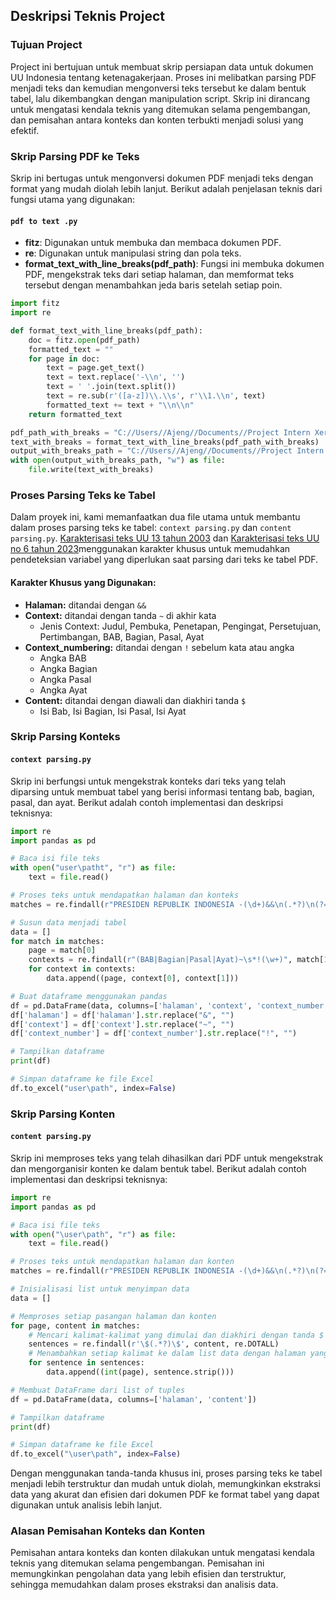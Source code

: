 ## Deskripsi Teknis Project

### Tujuan Project
Project ini bertujuan untuk membuat skrip persiapan data untuk dokumen UU Indonesia tentang ketenagakerjaan. Proses ini melibatkan parsing PDF menjadi teks dan kemudian mengonversi teks tersebut ke dalam bentuk tabel, lalu dikembangkan dengan manipulation script. Skrip ini dirancang untuk mengatasi kendala teknis yang ditemukan selama pengembangan, dan pemisahan antara konteks dan konten terbukti menjadi solusi yang efektif.

### Skrip Parsing PDF ke Teks
Skrip ini bertugas untuk mengonversi dokumen PDF menjadi teks dengan format yang mudah diolah lebih lanjut. Berikut adalah penjelasan teknis dari fungsi utama yang digunakan:

#### `pdf to text .py`
- **fitz**: Digunakan untuk membuka dan membaca dokumen PDF.
- **re**: Digunakan untuk manipulasi string dan pola teks.
- **format_text_with_line_breaks(pdf_path)**: Fungsi ini membuka dokumen PDF, mengekstrak teks dari setiap halaman, dan memformat teks tersebut dengan menambahkan jeda baris setelah setiap poin.

```python
import fitz 
import re

def format_text_with_line_breaks(pdf_path):
    doc = fitz.open(pdf_path)
    formatted_text = ""
    for page in doc:
        text = page.get_text()
        text = text.replace('-\\n', '')  
        text = ' '.join(text.split()) 
        text = re.sub(r'([a-z])\\.\\s', r'\\1.\\n', text)  
        formatted_text += text + "\\n\\n"
    return formatted_text

pdf_path_with_breaks = "C://Users//Ajeng//Documents//Project Intern Xeratic//UU Nomor 13 Tahun 2003.pdf"
text_with_breaks = format_text_with_line_breaks(pdf_path_with_breaks)
output_with_breaks_path = "C://Users//Ajeng//Documents//Project Intern Xeratic//output script uud no 13.txt"
with open(output_with_breaks_path, "w") as file:
    file.write(text_with_breaks)

```

### Proses Parsing Teks ke Tabel

Dalam proyek ini, kami memanfaatkan dua file utama untuk membantu dalam proses parsing teks ke tabel: `context parsing.py` dan `content parsing.py`. [Karakterisasi teks UU 13 tahun 2003](https://github.com/jfzr99/Intern-Project/blob/main/Full%20Project%20Repository/uu_nomor_13_tahun_2003_karakter.txt) dan [Karakterisasi teks UU no 6 tahun 2023](https://github.com/jfzr99/Intern-Project/blob/main/Full%20Project%20Repository/uu_nomor_6_thn_2023_karakter1.txt)menggunakan karakter khusus untuk memudahkan pendeteksian variabel yang diperlukan saat parsing dari teks ke tabel PDF.

#### Karakter Khusus yang Digunakan:
- **Halaman:** ditandai dengan `&&`
- **Context:** ditandai dengan tanda `~` di akhir kata
  - Jenis Context: Judul, Pembuka, Penetapan, Pengingat, Persetujuan, Pertimbangan, BAB, Bagian, Pasal, Ayat
- **Context_numbering:** ditandai dengan `!` sebelum kata atau angka
  - Angka BAB
  - Angka Bagian
  - Angka Pasal
  - Angka Ayat
- **Content:** ditandai dengan diawali dan diakhiri tanda `$`
  - Isi Bab, Isi Bagian, Isi Pasal, Isi Ayat

### Skrip Parsing Konteks
#### `context parsing.py`
Skrip ini berfungsi untuk mengekstrak konteks dari teks yang telah diparsing untuk membuat tabel yang berisi informasi tentang bab, bagian, pasal, dan ayat. Berikut adalah contoh implementasi dan deskripsi teknisnya:

```python
import re
import pandas as pd

# Baca isi file teks
with open("user\patht", "r") as file:
    text = file.read()

# Proses teks untuk mendapatkan halaman dan konteks
matches = re.findall(r"PRESIDEN REPUBLIK INDONESIA -(\d+)&&\n(.*?)\n(?=PRESIDEN REPUBLIK INDONESIA|\Z)", text, re.DOTALL)

# Susun data menjadi tabel
data = []
for match in matches:
    page = match[0]
    contexts = re.findall(r"(BAB|Bagian|Pasal|Ayat)~\s*!(\w+)", match[1])
    for context in contexts:
        data.append((page, context[0], context[1]))

# Buat dataframe menggunakan pandas
df = pd.DataFrame(data, columns=['halaman', 'context', 'context_number'])
df['halaman'] = df['halaman'].str.replace("&", "")
df['context'] = df['context'].str.replace("~", "")
df['context_number'] = df['context_number'].str.replace("!", "")

# Tampilkan dataframe
print(df)

# Simpan dataframe ke file Excel
df.to_excel("user\path", index=False)
```

### Skrip Parsing Konten
#### `content parsing.py`
Skrip ini memproses teks yang telah dihasilkan dari PDF untuk mengekstrak dan mengorganisir konten ke dalam bentuk tabel. Berikut adalah contoh implementasi dan deskripsi teknisnya:

```python
import re
import pandas as pd

# Baca isi file teks
with open("\user\path", "r") as file:
    text = file.read()

# Proses teks untuk mendapatkan halaman dan konten
matches = re.findall(r"PRESIDEN REPUBLIK INDONESIA -(\d+)&&\n(.*?)\n(?=PRESIDEN REPUBLIK INDONESIA|\Z)", text, re.DOTALL)

# Inisialisasi list untuk menyimpan data
data = []

# Memproses setiap pasangan halaman dan konten
for page, content in matches:
    # Mencari kalimat-kalimat yang dimulai dan diakhiri dengan tanda $
    sentences = re.findall(r'\$(.*?)\$', content, re.DOTALL)
    # Menambahkan setiap kalimat ke dalam list data dengan halaman yang sesuai
    for sentence in sentences:
        data.append((int(page), sentence.strip()))

# Membuat DataFrame dari list of tuples
df = pd.DataFrame(data, columns=['halaman', 'content'])

# Tampilkan dataframe
print(df)

# Simpan dataframe ke file Excel
df.to_excel("\user\path", index=False)
```

Dengan menggunakan tanda-tanda khusus ini, proses parsing teks ke tabel menjadi lebih terstruktur dan mudah untuk diolah, memungkinkan ekstraksi data yang akurat dan efisien dari dokumen PDF ke format tabel yang dapat digunakan untuk analisis lebih lanjut.
### Alasan Pemisahan Konteks dan Konten
Pemisahan antara konteks dan konten dilakukan untuk mengatasi kendala teknis yang ditemukan selama pengembangan. Pemisahan ini memungkinkan pengolahan data yang lebih efisien dan terstruktur, sehingga memudahkan dalam proses ekstraksi dan analisis data.

